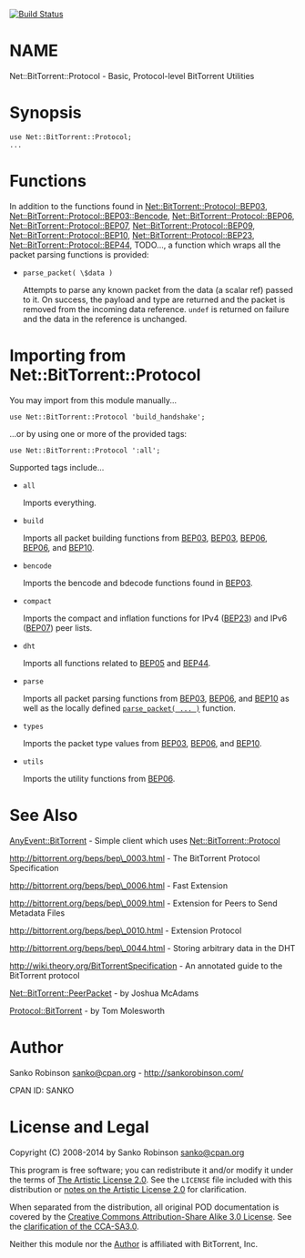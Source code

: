 [![Build Status](https://travis-ci.org/sanko/net-bittorrent-protocol.svg?branch=master)](https://travis-ci.org/sanko/net-bittorrent-protocol)
# NAME

Net::BitTorrent::Protocol - Basic, Protocol-level BitTorrent Utilities

# Synopsis

    use Net::BitTorrent::Protocol;
    ...

# Functions

In addition to the functions found in [Net::BitTorrent::Protocol::BEP03](https://metacpan.org/pod/Net::BitTorrent::Protocol::BEP03),
[Net::BitTorrent::Protocol::BEP03::Bencode](https://metacpan.org/pod/Net::BitTorrent::Protocol::BEP03::Bencode),
[Net::BitTorrent::Protocol::BEP06](https://metacpan.org/pod/Net::BitTorrent::Protocol::BEP06), [Net::BitTorrent::Protocol::BEP07](https://metacpan.org/pod/Net::BitTorrent::Protocol::BEP07),
[Net::BitTorrent::Protocol::BEP09](https://metacpan.org/pod/Net::BitTorrent::Protocol::BEP09), [Net::BitTorrent::Protocol::BEP10](https://metacpan.org/pod/Net::BitTorrent::Protocol::BEP10),
[Net::BitTorrent::Protocol::BEP23](https://metacpan.org/pod/Net::BitTorrent::Protocol::BEP23), [Net::BitTorrent::Protocol::BEP44](https://metacpan.org/pod/Net::BitTorrent::Protocol::BEP44),
TODO..., a function which wraps all the packet parsing functions is provided:

- `parse_packet( \$data )`

    Attempts to parse any known packet from the data (a scalar ref) passed to it.
    On success, the payload and type are returned and the packet is removed from
    the incoming data reference. `undef` is returned on failure and the data
    in the reference is unchanged.

# Importing from Net::BitTorrent::Protocol

You may import from this module manually...

    use Net::BitTorrent::Protocol 'build_handshake';

...or by using one or more of the provided tags:

    use Net::BitTorrent::Protocol ':all';

Supported tags include...

- `all`

    Imports everything.

- `build`

    Imports all packet building functions from
    [BEP03](https://metacpan.org/pod/Net::BitTorrent::Protocol::BEP03),
    [BEP03](https://metacpan.org/pod/Net::BitTorrent::Protocol::BEP05),
    [BEP06](https://metacpan.org/pod/Net::BitTorrent::Protocol::BEP06),
    [BEP06](https://metacpan.org/pod/Net::BitTorrent::Protocol::BEP09), and
    [BEP10](https://metacpan.org/pod/Net::BitTorrent::Protocol::BEP10).

- `bencode`

    Imports the bencode and bdecode functions found in
    [BEP03](https://metacpan.org/pod/Net::BitTorrent::Protocol::BEP03::Bencode).

- `compact`

    Imports the compact and inflation functions for IPv4
    ([BEP23](https://metacpan.org/pod/Net::BitTorrent::Protocol::BEP23)) and IPv6
    ([BEP07](https://metacpan.org/pod/Net::BitTorrent::Protocol::BEP07)) peer lists.

- `dht`

    Imports all functions related to [BEP05](https://metacpan.org/pod/Net::BitTorrent::Protocol::BEP05) and
    [BEP44](https://metacpan.org/pod/Net::BitTorrent::Protocol::BEP44).

- `parse`

    Imports all packet parsing functions from
    [BEP03](https://metacpan.org/pod/Net::BitTorrent::Protocol::BEP03),
    [BEP06](https://metacpan.org/pod/Net::BitTorrent::Protocol::BEP06), and
    [BEP10](https://metacpan.org/pod/Net::BitTorrent::Protocol::BEP10) as well as the locally defined
    [`parse_packet( ... )`](#parse_packet-data) function.

- `types`

    Imports the packet type values from [BEP03](https://metacpan.org/pod/Net::BitTorrent::Protocol::BEP03),
    [BEP06](https://metacpan.org/pod/Net::BitTorrent::Protocol::BEP06), and
    [BEP10](https://metacpan.org/pod/Net::BitTorrent::Protocol::BEP10).

- `utils`

    Imports the utility functions from [BEP06](https://metacpan.org/pod/Net::BitTorrent::Protocol::BEP06).

# See Also

[AnyEvent::BitTorrent](https://metacpan.org/pod/AnyEvent::BitTorrent) - Simple client which uses
[Net::BitTorrent::Protocol](https://metacpan.org/pod/Net::BitTorrent::Protocol)

http://bittorrent.org/beps/bep\_0003.html - The BitTorrent Protocol
Specification

http://bittorrent.org/beps/bep\_0006.html - Fast Extension

http://bittorrent.org/beps/bep\_0009.html - Extension for Peers to Send Metadata Files

http://bittorrent.org/beps/bep\_0010.html - Extension Protocol

http://bittorrent.org/beps/bep\_0044.html - Storing arbitrary data in the DHT

http://wiki.theory.org/BitTorrentSpecification - An annotated guide to
the BitTorrent protocol

[Net::BitTorrent::PeerPacket](https://metacpan.org/pod/Net::BitTorrent::PeerPacket) - by Joshua
McAdams

[Protocol::BitTorrent](https://metacpan.org/pod/Protocol::BitTorrent) - by Tom Molesworth

# Author

Sanko Robinson <sanko@cpan.org> - http://sankorobinson.com/

CPAN ID: SANKO

# License and Legal

Copyright (C) 2008-2014 by Sanko Robinson <sanko@cpan.org>

This program is free software; you can redistribute it and/or modify it under
the terms of
[The Artistic License 2.0](http://www.perlfoundation.org/artistic_license_2_0).
See the `LICENSE` file included with this distribution or
[notes on the Artistic License 2.0](http://www.perlfoundation.org/artistic_2_0_notes)
for clarification.

When separated from the distribution, all original POD documentation is
covered by the
[Creative Commons Attribution-Share Alike 3.0 License](http://creativecommons.org/licenses/by-sa/3.0/us/legalcode).
See the
[clarification of the CCA-SA3.0](http://creativecommons.org/licenses/by-sa/3.0/us/).

Neither this module nor the [Author](#author) is affiliated with BitTorrent,
Inc.
